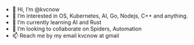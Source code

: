 - 👋 Hi, I’m @kvcnow
- 👀 I’m interested in OS, Kubernetes, AI, Go, Nodejs, C++ and anything.
- 🌱 I’m currently learning AI and Rust
- 💞️ I’m looking to collaborate on Spiders, Automation 
- 📫 Reach me by my email kvcnow at gmail

<!---
kvcnow/kvcnow is a ✨ special ✨ repository because its `README.md` (this file) appears on your GitHub profile.
You can click the Preview link to take a look at your changes.
--->
